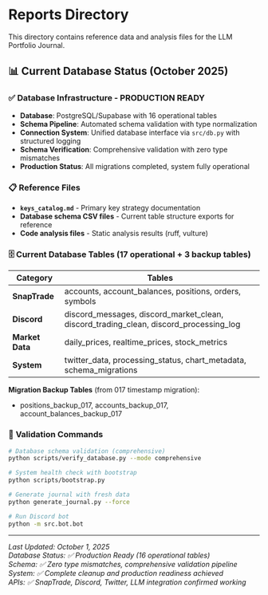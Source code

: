 # Reports Directory

This directory contains reference data and analysis files for the LLM Portfolio Journal.

## 📊 Current Database Status (October 2025)

### ✅ **Database Infrastructure - PRODUCTION READY**
- **Database**: PostgreSQL/Supabase with 16 operational tables
- **Schema Pipeline**: Automated schema validation with type normalization
- **Connection System**: Unified database interface via `src/db.py` with structured logging
- **Schema Verification**: Comprehensive validation with zero type mismatches
- **Production Status**: All migrations completed, system fully operational

### 📋 **Reference Files**

- **`keys_catalog.md`** - Primary key strategy documentation
- **Database schema CSV files** - Current table structure exports for reference
- **Code analysis files** - Static analysis results (ruff, vulture)

### 🗄️ **Current Database Tables (17 operational + 3 backup tables)**

| Category | Tables |
|----------|--------|
| **SnapTrade** | accounts, account_balances, positions, orders, symbols |
| **Discord** | discord_messages, discord_market_clean, discord_trading_clean, discord_processing_log |
| **Market Data** | daily_prices, realtime_prices, stock_metrics |
| **System** | twitter_data, processing_status, chart_metadata, schema_migrations |

**Migration Backup Tables** (from 017 timestamp migration):
- positions_backup_017, accounts_backup_017, account_balances_backup_017

### 🚀 **Validation Commands**

```bash
# Database schema validation (comprehensive)
python scripts/verify_database.py --mode comprehensive

# System health check with bootstrap
python scripts/bootstrap.py

# Generate journal with fresh data
python generate_journal.py --force

# Run Discord bot
python -m src.bot.bot
```

---

*Last Updated: October 1, 2025*  
*Database Status: ✅ Production Ready (16 operational tables)*  
*Schema: ✅ Zero type mismatches, comprehensive validation pipeline*  
*System: ✅ Complete cleanup and production readiness achieved*  
*APIs: ✅ SnapTrade, Discord, Twitter, LLM integration confirmed working*